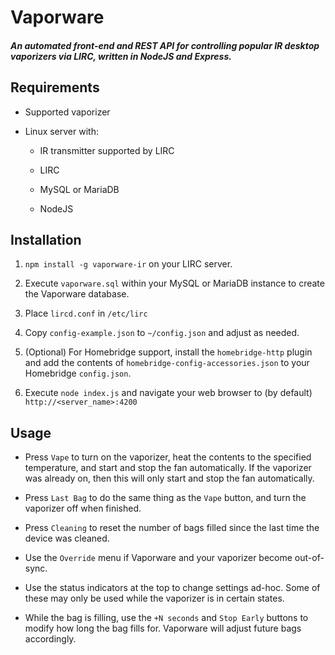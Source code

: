 # Vaporware

##### An automated front-end and REST API for controlling popular IR desktop vaporizers via LIRC, written in NodeJS and Express.

## Requirements

* Supported vaporizer

* Linux server with:

  * IR transmitter supported by LIRC

  * LIRC

  * MySQL or MariaDB

  * NodeJS

## Installation

1. `npm install -g vaporware-ir` on your LIRC server.

2. Execute `vaporware.sql` within your MySQL or MariaDB instance to create the Vaporware database.

3. Place `lircd.conf` in `/etc/lirc`

4. Copy `config-example.json` to `~/config.json` and adjust as needed.

5. (Optional) For Homebridge support, install the `homebridge-http` plugin and add the contents of `homebridge-config-accessories.json` to your Homebridge `config.json`.

6. Execute `node index.js` and navigate your web browser to (by default) `http://<server_name>:4200`

## Usage

* Press `Vape` to turn on the vaporizer, heat the contents to the specified temperature, and start and stop the fan automatically. If the vaporizer was already on, then this will only start and stop the fan automatically.

* Press `Last Bag` to do the same thing as the `Vape` button, and turn the vaporizer off when finished.

* Press `Cleaning` to reset the number of bags filled since the last time the device was cleaned.

* Use the `Override` menu if Vaporware and your vaporizer become out-of-sync.

* Use the status indicators at the top to change settings ad-hoc. Some of these may only be used while the vaporizer is in certain states.

* While the bag is filling, use the `+N seconds` and `Stop Early` buttons to modify how long the bag fills for. Vaporware will adjust future bags accordingly.
